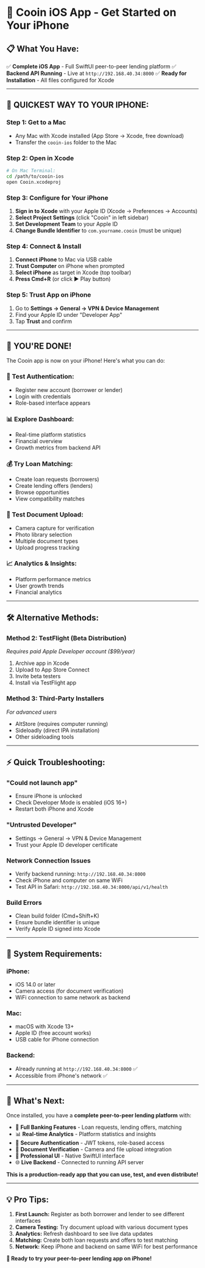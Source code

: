 # 🎯 Cooin iOS App - Get Started on Your iPhone

## 📋 **What You Have:**
✅ **Complete iOS App** - Full SwiftUI peer-to-peer lending platform
✅ **Backend API Running** - Live at `http://192.168.40.34:8000`
✅ **Ready for Installation** - All files configured for Xcode

---

## 🚀 **QUICKEST WAY TO YOUR IPHONE:**

### **Step 1: Get to a Mac**
- Any Mac with Xcode installed (App Store → Xcode, free download)
- Transfer the `cooin-ios` folder to the Mac

### **Step 2: Open in Xcode**
```bash
# On Mac Terminal:
cd /path/to/cooin-ios
open Cooin.xcodeproj
```

### **Step 3: Configure for Your iPhone**
1. **Sign in to Xcode** with your Apple ID (Xcode → Preferences → Accounts)
2. **Select Project Settings** (click "Cooin" in left sidebar)
3. **Set Development Team** to your Apple ID
4. **Change Bundle Identifier** to `com.yourname.cooin` (must be unique)

### **Step 4: Connect & Install**
1. **Connect iPhone** to Mac via USB cable
2. **Trust Computer** on iPhone when prompted
3. **Select iPhone** as target in Xcode (top toolbar)
4. **Press Cmd+R** (or click ▶️ Play button)

### **Step 5: Trust App on iPhone**
1. Go to **Settings → General → VPN & Device Management**
2. Find your Apple ID under "Developer App"
3. Tap **Trust** and confirm

---

## 🎉 **YOU'RE DONE!**

The Cooin app is now on your iPhone! Here's what you can do:

### **🔐 Test Authentication:**
- Register new account (borrower or lender)
- Login with credentials
- Role-based interface appears

### **📊 Explore Dashboard:**
- Real-time platform statistics
- Financial overview
- Growth metrics from backend API

### **💰 Try Loan Matching:**
- Create loan requests (borrowers)
- Create lending offers (lenders)
- Browse opportunities
- View compatibility matches

### **📸 Test Document Upload:**
- Camera capture for verification
- Photo library selection
- Multiple document types
- Upload progress tracking

### **📈 Analytics & Insights:**
- Platform performance metrics
- User growth trends
- Financial analytics

---

## 🛠 **Alternative Methods:**

### **Method 2: TestFlight (Beta Distribution)**
*Requires paid Apple Developer account ($99/year)*
1. Archive app in Xcode
2. Upload to App Store Connect
3. Invite beta testers
4. Install via TestFlight app

### **Method 3: Third-Party Installers**
*For advanced users*
- AltStore (requires computer running)
- Sideloadly (direct IPA installation)
- Other sideloading tools

---

## ⚡ **Quick Troubleshooting:**

### **"Could not launch app"**
- Ensure iPhone is unlocked
- Check Developer Mode is enabled (iOS 16+)
- Restart both iPhone and Xcode

### **"Untrusted Developer"**
- Settings → General → VPN & Device Management
- Trust your Apple ID developer certificate

### **Network Connection Issues**
- Verify backend running: `http://192.168.40.34:8000`
- Check iPhone and computer on same WiFi
- Test API in Safari: `http://192.168.40.34:8000/api/v1/health`

### **Build Errors**
- Clean build folder (Cmd+Shift+K)
- Ensure bundle identifier is unique
- Verify Apple ID signed into Xcode

---

## 📱 **System Requirements:**

### **iPhone:**
- iOS 14.0 or later
- Camera access (for document verification)
- WiFi connection to same network as backend

### **Mac:**
- macOS with Xcode 13+
- Apple ID (free account works)
- USB cable for iPhone connection

### **Backend:**
- Already running at `http://192.168.40.34:8000` ✅
- Accessible from iPhone's network ✅

---

## 🎊 **What's Next:**

Once installed, you have a **complete peer-to-peer lending platform** with:

- 🏦 **Full Banking Features** - Loan requests, lending offers, matching
- 📊 **Real-time Analytics** - Platform statistics and insights
- 🔐 **Secure Authentication** - JWT tokens, role-based access
- 📸 **Document Verification** - Camera and file upload integration
- 🎨 **Professional UI** - Native SwiftUI interface
- 🌐 **Live Backend** - Connected to running API server

**This is a production-ready app that you can use, test, and even distribute!**

---

## 💡 **Pro Tips:**

1. **First Launch:** Register as both borrower and lender to see different interfaces
2. **Camera Testing:** Try document upload with various document types
3. **Analytics:** Refresh dashboard to see live data updates
4. **Matching:** Create both loan requests and offers to test matching
5. **Network:** Keep iPhone and backend on same WiFi for best performance

**🎯 Ready to try your peer-to-peer lending app on iPhone!**